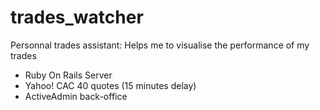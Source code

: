 trades_watcher
==============

Personnal trades assistant:
Helps me to visualise the performance of my trades

- Ruby On Rails Server
- Yahoo! CAC 40 quotes (15 minutes delay)
- ActiveAdmin back-office
